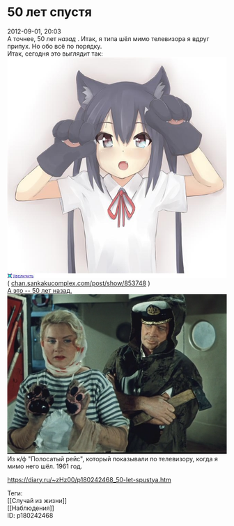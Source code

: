 50 лет спустя
==============

   
 2012-09-01, 20:03   
  А точнее, 50 лет  *назад*  . Итак, я типа шёл мимо телевизора я вдруг припух. Но обо всё по порядку.   
 Итак, сегодня это выглядит так:   
   [![](pics/1c2053c0aa0at.jpg)](http://radikal.ru/F/s017.radikal.ru/i429/1209/20/1c2053c0aa0a.jpg.html)    
 (  [chan.sankakucomplex.com/post/show/853748](https://chan.sankakucomplex.com/post/show/853748)  )    
  [А это -- 50 лет назад.](https://zHz00.diary.ru/p180242468.htm?index=1#linkmore180242468m1)      
  ![](pics/32616f7cefbc.png)    
 Из к/ф "Полосатый рейс", который показывали по телевизору, когда я мимо него шёл. 1961 год.     
    
 <https://diary.ru/~zHz00/p180242468_50-let-spustya.htm>   
   
 Теги:   
 [[Случай из жизни]]   
 [[Наблюдения]]   
 ID: p180242468